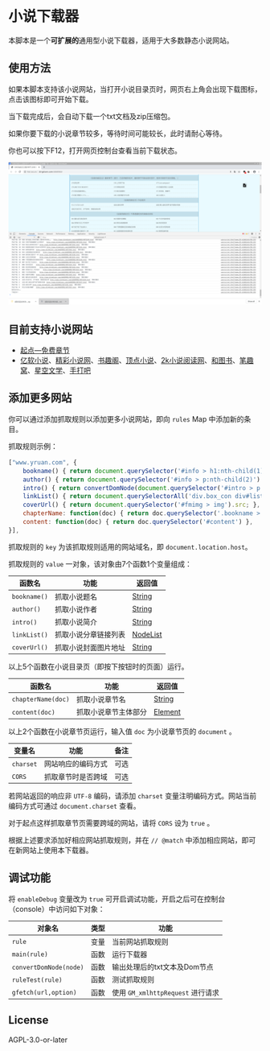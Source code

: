 # 小说下载器

本脚本是一个**可扩展的**通用型小说下载器，适用于大多数静态小说网站。

## 使用方法

如果本脚本支持该小说网站，当打开小说目录页时，网页右上角会出现下载图标，点击该图标即可开始下载。

当下载完成后，会自动下载一个txt文档及zip压缩包。

如果你要下载的小说章节较多，等待时间可能较长，此时请耐心等待。

你也可以按下F12，打开网页控制台查看当前下载状态。

![demo](demo.png)

## 目前支持小说网站

- [起点—免费章节](https://www.qidian.com/)
- [亿软小说](http://www.yruan.com/)、[精彩小说网](https://www.jingcaiyuedu.com/)、[书趣阁](http://www.shuquge.com/)、[顶点小说](https://www.dingdiann.com/)、[2k小说阅读网](https://www.fpzw.com/)、[和图书](https://www.hetushu.com/)、[笔趣窝](http://www.biquwo.org/)、[星空文学](http://www.xkzw.org/)、[手打吧](http://www.shouda8.com/)

## 添加更多网站

你可以通过添加抓取规则以添加更多小说网站，即向 `rules` Map 中添加新的条目。

抓取规则示例：

```javascript
["www.yruan.com", {
    bookname() { return document.querySelector('#info > h1:nth-child(1)').innerText.trim() },
    author() { return document.querySelector('#info > p:nth-child(2)').innerText.replace(/作\s+者:/, '').trim() },
    intro() { return convertDomNode(document.querySelector('#intro > p'))[0] },
    linkList() { return document.querySelectorAll('div.box_con div#list dl dd a') },
    coverUrl() { return document.querySelector('#fmimg > img').src; },
    chapterName: function(doc) { return doc.querySelector('.bookname > h1:nth-child(1)').innerText.trim() },
    content: function(doc) { return doc.querySelector('#content') },
}],
```

抓取规则的 `key` 为该抓取规则适用的网站域名，即 `document.location.host`。

抓取规则的 `value` 一对象，该对象由7个函数1个变量组成：

|函数名|功能|返回值|
|----|----|-----|
|`bookname()` |抓取小说题名|[String](https://developer.mozilla.org/en-US/docs/Web/JavaScript/Reference/Global_Objects/String)|
|`author()`  |抓取小说作者|[String](https://developer.mozilla.org/en-US/docs/Web/JavaScript/Reference/Global_Objects/String)|
|`intro()`   |抓取小说简介|[String](https://developer.mozilla.org/en-US/docs/Web/JavaScript/Reference/Global_Objects/String)|
|`linkList()`|抓取小说分章链接列表|[NodeList](https://developer.mozilla.org/en-US/docs/Web/API/NodeList) |
|`coverUrl()`|抓取小说封面图片地址|[String](https://developer.mozilla.org/en-US/docs/Web/JavaScript/Reference/Global_Objects/String)|

以上5个函数在小说目录页（即按下按钮时的页面）运行。

|函数名|功能|返回值|
|----|----|-----|
|`chapterName(doc)` |抓取小说章节名|[String](https://developer.mozilla.org/en-US/docs/Web/JavaScript/Reference/Global_Objects/String)|
|`content(doc)`     |抓取小说章节主体部分|[Element](https://developer.mozilla.org/en-US/docs/Web/API/Element)|

以上2个函数在小说章节页运行，输入值 `doc` 为小说章节页的 `document` 。

|变量名|功能|备注|
|----|----|-----|
|`charset`|网站响应的编码方式|可选|
|`CORS`|抓取章节时是否跨域|可选|

若网站返回的响应非 `UTF-8` 编码，请添加 `charset` 变量注明编码方式。网站当前编码方式可通过 `document.charset` 查看。

对于起点这样抓取章节页需要跨域的网站，请将 `CORS` 设为 `true` 。

根据上述要求添加好相应网站抓取规则，并在 `// @match` 中添加相应网站，即可在新网站上使用本下载器。

## 调试功能

将 `enableDebug` 变量改为 `true` 可开启调试功能，开启之后可在控制台（console）中访问如下对象：

|对象名|类型|功能|
|-----|---|----|
|`rule`                    |变量    |当前网站抓取规则|
|`main(rule)`              |函数    |运行下载器|
|`convertDomNode(node)`    |函数    |输出处理后的txt文本及Dom节点|
|`ruleTest(rule)`          |函数    |测试抓取规则|
|`gfetch(url,option)`      |函数    |使用 `GM_xmlhttpRequest` 进行请求|


## License

AGPL-3.0-or-later